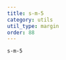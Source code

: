 ```yaml
---
title: s-m-5
category: utils
util_type: margin
order: 88
---
```

<div class="s-m-5">
  <code>s-m-5</code>
</div>